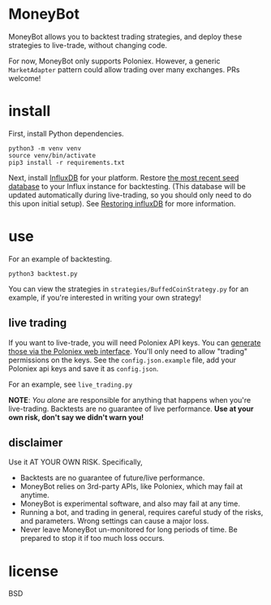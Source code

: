 # MoneyBot

MoneyBot allows you to backtest trading strategies, and deploy these strategies to live-trade, without changing code.

For now, MoneyBot only supports Poloniex. However, a generic `MarketAdapter` pattern could allow trading over many exchanges. PRs welcome!

# install

First, install Python dependencies.

```
python3 -m venv venv
source venv/bin/activate
pip3 install -r requirements.txt
```

Next, install [InfluxDB](https://infuxdata.com) for your platform.
Restore [the most recent seed database](https://github.com/elsehow/moneybot/releases/tag/database) to your Influx instance for backtesting.
(This database will be updated automatically during live-trading, so you should only need to do this upon initial setup).
See [Restoring influxDB](https://docs.influxdata.com/influxdb/v1.2/administration/backup_and_restore/#restore) for more information.

# use

For an example of backtesting.

    python3 backtest.py

You can view the strategies in `strategies/BuffedCoinStrategy.py` for an example, if you're interested in writing your own strategy!

## live trading

If you want to live-trade, 
you will need Poloniex API keys. You can [generate those via the Poloniex web interface](https://www.youtube.com/watch?v=OScIbgXZoW0).
You'll only need to allow "trading" permissions on the keys.
See the `config.json.example` file, add your Poloniex api keys and save it as `config.json`.

For an example, see `live_trading.py`

**NOTE**: *You alone* are responsible for anything that happens when you're live-trading. Backtests are no guarantee of live performance. **Use at your own risk, don't say we didn't warn you!**

## disclaimer

Use it AT YOUR OWN RISK. Specifically, 

- Backtests are no guarantee of future/live performance. 
- MoneyBot relies on 3rd-party APIs, like Poloniex, which may fail at anytime.
- MoneyBot is experimental software, and also may fail at any time.
- Running a bot, and trading in general, requires careful study of the risks, and parameters. Wrong settings can cause a major loss.
- Never leave MoneyBot un-monitored for long periods of time. Be prepared to stop it if too much loss occurs.


# license

BSD
